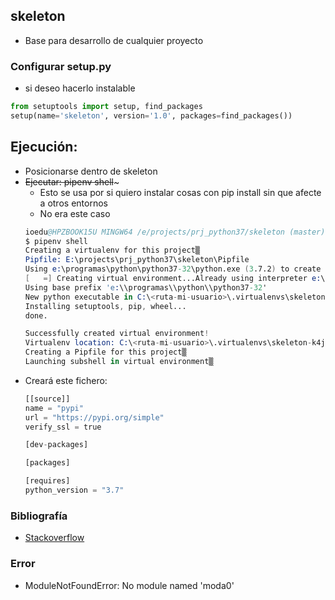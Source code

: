 ## skeleton
- Base para desarrollo de cualquier proyecto

### Configurar setup.py
- si deseo hacerlo instalable
```py
from setuptools import setup, find_packages
setup(name='skeleton', version='1.0', packages=find_packages())
```

## Ejecución:
- Posicionarse dentro de skeleton
- ~~Ejecutar: pipenv shell~~~
  - Esto se usa por si quiero instalar cosas con pip install sin que afecte a otros entornos
  - No era este caso
  ```s
  ioedu@HPZBOOK15U MINGW64 /e/projects/prj_python37/skeleton (master)
  $ pipenv shell
  Creating a virtualenv for this project▒
  Pipfile: E:\projects\prj_python37\skeleton\Pipfile
  Using e:\programas\python\python37-32\python.exe (3.7.2) to create virtualenv▒
  [   =] Creating virtual environment...Already using interpreter e:\programas\python\python37-32\python.exe
  Using base prefix 'e:\\programas\\python\\python37-32'
  New python executable in C:\<ruta-mi-usuario>\.virtualenvs\skeleton-k4jCkxmh\Scripts\python.exe
  Installing setuptools, pip, wheel...
  done.

  Successfully created virtual environment!
  Virtualenv location: C:\<ruta-mi-usuario>\.virtualenvs\skeleton-k4jCkxmh
  Creating a Pipfile for this project▒
  Launching subshell in virtual environment▒
  ```
- Creará este fichero:
  ```py
  [[source]]
  name = "pypi"
  url = "https://pypi.org/simple"
  verify_ssl = true

  [dev-packages]

  [packages]

  [requires]
  python_version = "3.7"
  ```

### Bibliografía
- [Stackoverflow](https://stackoverflow.com/questions/6323860/sibling-package-imports/50193944#50193944)

### Error
- ModuleNotFoundError: No module named 'moda0'